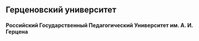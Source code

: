 

## Герценовский университет
#### Российский Государственный Педагогический Университет им. А. И. Герцена 
